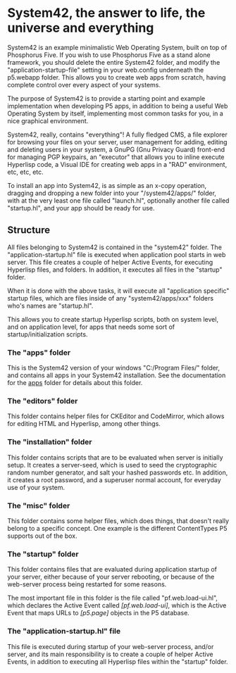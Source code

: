 System42, the answer to life, the universe and everything
========

System42 is an example minimalistic Web Operating System, built on top of 
Phosphorus Five. If you wish to use Phosphorus Five as a stand alone framework, you
should delete the entire System42 folder, and modify the "application-startup-file"
setting in your web.config underneath the p5.webapp folder. This allows you to create web
apps from scratch, having complete control over every aspect of your systems.

The purpose of System42 is to provide a starting point and example implementation 
when developing P5 apps, in addition to being a useful Web Operating System by itself,
implementing most common tasks for you, in a nice graphical environment.

System42, really, contains "everything"! A fully fledged CMS, a file explorer for 
browsing your files on your server, user management for adding, editing and deleting
users in your system, a GnuPG (Gnu Privacy Guard) front-end for managing PGP keypairs,
an "executor" that allows you to inline execute Hyperlisp code, a Visual IDE for creating
web apps in a "RAD" environment, etc, etc, etc.

To install an app into System42, is as simple as an x-copy operation, dragging and dropping 
a new folder into your "/system42/apps/" folder, with at the very least one file called "launch.hl",
optionally another file called "startup.hl", and your app should be ready for use.

## Structure

All files belonging to System42 is contained in the "system42" folder. The 
"application-startup.hl" file is executed when application pool starts in web server.
This file creates a couple of helper Active Events, for executing Hyperlisp files, and
folders. In addition, it executes all files in the "startup" folder.

When it is done with the above tasks, it will execute all "application specific"
startup files, which are files inside of any "system42/apps/xxx" folders who's names
are "startup.hl".

This allows you to create startup Hyperlisp scripts, both on system level, and on
application level, for apps that needs some sort of startup/initialization scripts.

### The "apps" folder

This is the System42 version of your windows "C:/Program Files/" folder, and contains 
all apps in your System42 installation. See the documentation for the [apps](/core/p5.webapp/system42/apps/)
folder for details about this folder.

### The "editors" folder

This folder contains helper files for CKEditor and CodeMirror, which allows for 
editing HTML and Hyperlisp, among other things.

### The "installation" folder

This folder contains scripts that are to be evaluated when server is initially
setup. It creates a server-seed, which is used to seed the cryptographic random
number generator, and salt your hashed passwords etc. In addition, it creates a root
password, and a superuser normal account, for everyday use of your system.

### The "misc" folder

This folder contains some helper files, which does things, that doesn't really belong
to a specific concept. One example is the different ContentTypes P5 supports out of
the box.

### The "startup" folder

This folder contains files that are evaluated during application startup of your server,
either because of your server rebooting, or because of the web-server process being restarted
for some reasons.

The most important file in this folder is the file called "pf.web.load-ui.hl", which
declares the Active Event called *[pf.web.load-ui]*, which is the Active Event that maps
URLs to *[p5.page]* objects in the P5 database.

### The "application-startup.hl" file

This file is executed during startup of your web-server process, and/or server, and its
main responsibility is to create a couple of helper Active Events, in addition to executing
all Hyperlisp files within the "startup" folder.




